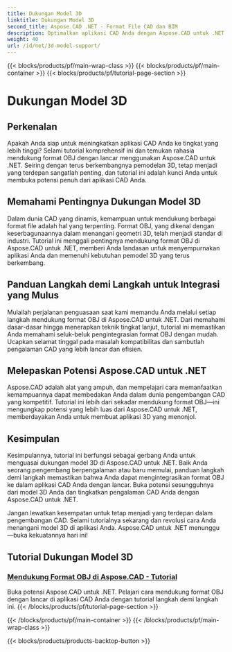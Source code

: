 ```yaml
---
title: Dukungan Model 3D
linktitle: Dukungan Model 3D
second_title: Aspose.CAD .NET - Format File CAD dan BIM
description: Optimalkan aplikasi CAD Anda dengan Aspose.CAD untuk .NET! Kuasai seni mendukung format OBJ dengan lancar, buka potensi penuh model 3D Anda.
weight: 40
url: /id/net/3d-model-support/
---
```


{{< blocks/products/pf/main-wrap-class >}}
{{< blocks/products/pf/main-container >}}
{{< blocks/products/pf/tutorial-page-section >}}

# Dukungan Model 3D


## Perkenalan

Apakah Anda siap untuk meningkatkan aplikasi CAD Anda ke tingkat yang lebih tinggi? Selami tutorial komprehensif ini dan temukan rahasia mendukung format OBJ dengan lancar menggunakan Aspose.CAD untuk .NET. Seiring dengan terus berkembangnya pemodelan 3D, tetap menjadi yang terdepan sangatlah penting, dan tutorial ini adalah kunci Anda untuk membuka potensi penuh dari aplikasi CAD Anda.

## Memahami Pentingnya Dukungan Model 3D

Dalam dunia CAD yang dinamis, kemampuan untuk mendukung berbagai format file adalah hal yang terpenting. Format OBJ, yang dikenal dengan keserbagunaannya dalam menangani geometri 3D, telah menjadi standar di industri. Tutorial ini menggali pentingnya mendukung format OBJ di Aspose.CAD untuk .NET, memberi Anda landasan untuk menyempurnakan aplikasi Anda dan memenuhi kebutuhan pemodel 3D yang terus berkembang.

## Panduan Langkah demi Langkah untuk Integrasi yang Mulus

Mulailah perjalanan penguasaan saat kami memandu Anda melalui setiap langkah mendukung format OBJ di Aspose.CAD untuk .NET. Dari memahami dasar-dasar hingga menerapkan teknik tingkat lanjut, tutorial ini memastikan Anda memahami seluk-beluk pengintegrasian format OBJ dengan mudah. Ucapkan selamat tinggal pada masalah kompatibilitas dan sambutlah pengalaman CAD yang lebih lancar dan efisien.

## Melepaskan Potensi Aspose.CAD untuk .NET

Aspose.CAD adalah alat yang ampuh, dan mempelajari cara memanfaatkan kemampuannya dapat membedakan Anda dalam dunia pengembangan CAD yang kompetitif. Tutorial ini lebih dari sekadar mendukung format OBJ—ini mengungkap potensi yang lebih luas dari Aspose.CAD untuk .NET, memberdayakan Anda untuk membuat aplikasi 3D yang menonjol.

## Kesimpulan

Kesimpulannya, tutorial ini berfungsi sebagai gerbang Anda untuk menguasai dukungan model 3D di Aspose.CAD untuk .NET. Baik Anda seorang pengembang berpengalaman atau baru memulai, panduan langkah demi langkah memastikan bahwa Anda dapat mengintegrasikan format OBJ ke dalam aplikasi CAD Anda dengan lancar. Buka potensi sesungguhnya dari model 3D Anda dan tingkatkan pengalaman CAD Anda dengan Aspose.CAD untuk .NET.

Jangan lewatkan kesempatan untuk tetap menjadi yang terdepan dalam pengembangan CAD. Selami tutorialnya sekarang dan revolusi cara Anda menangani model 3D di aplikasi Anda. Aspose.CAD untuk .NET menunggu—buka kekuatannya hari ini!
## Tutorial Dukungan Model 3D
### [Mendukung Format OBJ di Aspose.CAD - Tutorial](./supporting-obj-format-in-aspose-cad/)
Buka potensi Aspose.CAD untuk .NET. Pelajari cara mendukung format OBJ dengan lancar di aplikasi CAD Anda dengan tutorial langkah demi langkah ini.
{{< /blocks/products/pf/tutorial-page-section >}}

{{< /blocks/products/pf/main-container >}}
{{< /blocks/products/pf/main-wrap-class >}}

{{< blocks/products/products-backtop-button >}}
